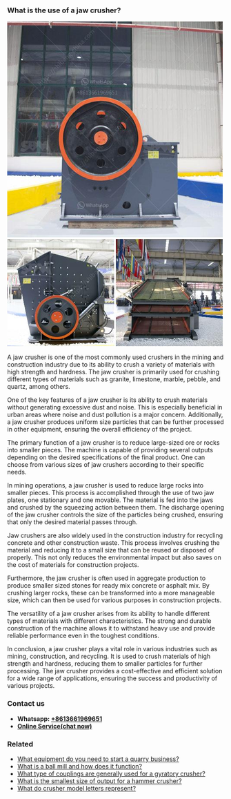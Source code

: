 <h3>What is the use of a jaw crusher?</h3><img src='1701744822.jpg' alt=''><p>A jaw crusher is one of the most commonly used crushers in the mining and construction industry due to its ability to crush a variety of materials with high strength and hardness. The jaw crusher is primarily used for crushing different types of materials such as granite, limestone, marble, pebble, and quartz, among others.</p><p>One of the key features of a jaw crusher is its ability to crush materials without generating excessive dust and noise. This is especially beneficial in urban areas where noise and dust pollution is a major concern. Additionally, a jaw crusher produces uniform size particles that can be further processed in other equipment, ensuring the overall efficiency of the project.</p><p>The primary function of a jaw crusher is to reduce large-sized ore or rocks into smaller pieces. The machine is capable of providing several outputs depending on the desired specifications of the final product. One can choose from various sizes of jaw crushers according to their specific needs.</p><p>In mining operations, a jaw crusher is used to reduce large rocks into smaller pieces. This process is accomplished through the use of two jaw plates, one stationary and one movable. The material is fed into the jaws and crushed by the squeezing action between them. The discharge opening of the jaw crusher controls the size of the particles being crushed, ensuring that only the desired material passes through.</p><p>Jaw crushers are also widely used in the construction industry for recycling concrete and other construction waste. This process involves crushing the material and reducing it to a small size that can be reused or disposed of properly. This not only reduces the environmental impact but also saves on the cost of materials for construction projects.</p><p>Furthermore, the jaw crusher is often used in aggregate production to produce smaller sized stones for ready mix concrete or asphalt mix. By crushing larger rocks, these can be transformed into a more manageable size, which can then be used for various purposes in construction projects.</p><p>The versatility of a jaw crusher arises from its ability to handle different types of materials with different characteristics. The strong and durable construction of the machine allows it to withstand heavy use and provide reliable performance even in the toughest conditions.</p><p>In conclusion, a jaw crusher plays a vital role in various industries such as mining, construction, and recycling. It is used to crush materials of high strength and hardness, reducing them to smaller particles for further processing. The jaw crusher provides a cost-effective and efficient solution for a wide range of applications, ensuring the success and productivity of various projects.</p><h3>Contact us</h3><ul><li><strong>Whatsapp:&nbsp;<a href="https://wa.me/8613661969651">+8613661969651</a></strong></li><li><a href="https://swt.shibang-china.com/?git&amp;zhl&amp;What is the use of a jaw crusher"><strong>Online Service(chat now)</strong></a></li></ul><h3>Related</h3><ul><li><a href='What equipment do you need to start a quarry business.md'>What equipment do you need to start a quarry business?</a></li><li><a href='What is a ball mill and how does it function.md'>What is a ball mill and how does it function?</a></li><li><a href='What type of couplings are generally used for a gyratory crusher.md'>What type of couplings are generally used for a gyratory crusher?</a></li><li><a href='What is the smallest size of output for a hammer crusher.md'>What is the smallest size of output for a hammer crusher?</a></li><li><a href='What do crusher model letters represent.md'>What do crusher model letters represent?</a></li></ul>